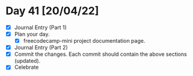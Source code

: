 # Day 41 [20/04/22]

- [x] Journal Entry (Part 1)
- [x] Plan your day.
  - [x] freecodecamp-mini project documentation page.
- [x] Journal Entry (Part 2)
- [x] Commit the changes. Each commit should contain the above sections (updated).
- [x] Celebrate
<!-- [x] to tick -->
